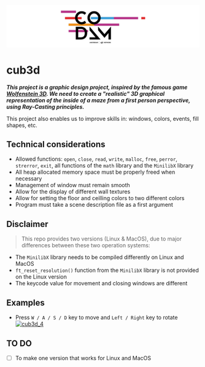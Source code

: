 [![Logo](https://github.com/qingqingqingli/readme_images/blob/master/codam_logo_1.png)](https://github.com/qingqingqingli/cub3d)

# cub3d
***This project is a graphic design project, inspired by the famous game [Wolfenstein 3D](http://users.atw.hu/wolf3d/). We need to create a "realistic" 3D graphical representation of the inside of a maze from a first person perspective, using Ray-Casting principles.***

This project also enables us to improve skills in: windows, colors, events, fill shapes, etc.

## Technical considerations

- Allowed functions: ```open```, ```close```, ```read```, ```write```, ```malloc```, ```free```, ```perror```, ```strerror```, ```exit```, all functions of the ```math``` library and the ```MinilibX``` library
- All heap allocated memory space must be properly freed when necessary
- Management of window must remain smooth
- Allow for the display of different wall textures
- Allow for setting the floor and ceilling colors to two different colors
- Program must take a scene description file as a first argument

## Disclaimer

> This repo provides two versions (Linux & MacOS), due to major differences between these two operation systems:
- The ```MinilibX``` library needs to be compiled differently on Linux and MacOS
- ```ft_reset_resolution()``` function from the ```MinilibX``` library is not provided on the Linux version
- The keycode value for movement and closing windows are different

## Examples

- Press ```W / A / S / D``` key to move and ```Left / Right``` key to rotate
[![cub3d_4](https://github.com/qingqingqingli/readme_images/blob/master/cub3d_4.gif)](https://github.com/qingqingqingli/cub3d)

## TO DO

- [ ] To make one version that works for Linux and MacOS 

<!-- to do list:
- Check how it works on Linux
- Add instructions on how to make it work on Linux
- Add Makefil to compile on MacOS and also Linux
- Find out what's different on the MacOS and Linux github version
- set the color to -1 so if not set correctly it won't run (done) -->

